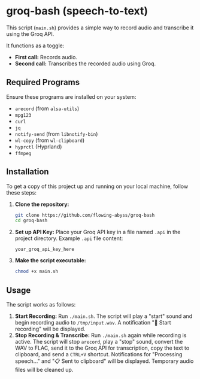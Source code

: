 # groq-bash (speech-to-text)

This script (`main.sh`) provides a simple way to record audio and transcribe it using the Groq API.

It functions as a toggle:
*   **First call:** Records audio.
*   **Second call:** Transcribes the recorded audio using Groq.

## Required Programs

Ensure these programs are installed on your system:
*   `arecord` (from `alsa-utils`)
*   `mpg123`
*   `curl`
*   `jq`
*   `notify-send` (from `libnotify-bin`)
*   `wl-copy` (from `wl-clipboard`)
*   `hyprctl` (Hyprland)
*   `ffmpeg`

## Installation

To get a copy of this project up and running on your local machine, follow these steps:

1.  **Clone the repository:**
    ```bash
    git clone https://github.com/flowing-abyss/groq-bash
    cd groq-bash
    ```
2.  **Set up API Key:** Place your Groq API key in a file named `.api` in the project directory.
    Example `.api` file content:
    ```
    your_groq_api_key_here
    ```
3.  **Make the script executable:**
    ```bash
    chmod +x main.sh
    ```

## Usage

The script works as follows:
1.  **Start Recording:** Run `./main.sh`. The script will play a "start" sound and begin recording audio to `/tmp/input.wav`. A notification "🔴 Start recording" will be displayed.
2.  **Stop Recording & Transcribe:** Run `./main.sh` again while recording is active. The script will stop `arecord`, play a "stop" sound, convert the WAV to FLAC, send it to the Groq API for transcription, copy the text to clipboard, and send a `CTRL+V` shortcut. Notifications for "Processing speech..." and "📋 Sent to clipboard" will be displayed. Temporary audio files will be cleaned up.